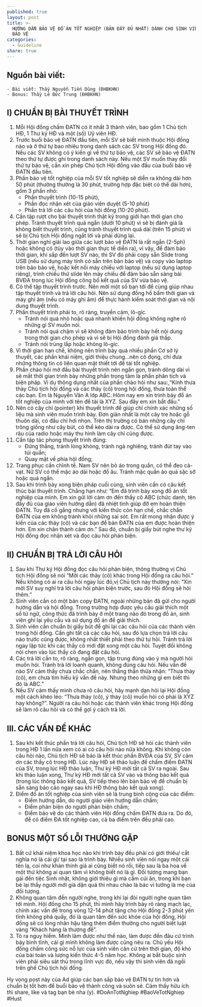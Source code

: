 ```yaml
---
published: true
layout: post
title: >-
  HƯỚNG DẪN BẢO VỆ ĐỒ ÁN TỐT NGHIỆP (BẢN ĐẦY ĐỦ NHẤT) DÀNH CHO SINH VIÊN K60 SẮP
  BẢO VỆ
categories:
  - Guideline
share: true
---
```

## Nguồn bài viết:
	- Bài viết: Thầy Nguyễn Tiến Dũng (ĐHBKHN)
	- Bonus: Thầy Lê Đức Trung (ĐHBKHN)

## I) CHUẨN BỊ BÀI THUYẾT TRÌNH
1. Mỗi Hội đồng chấm ĐATN có ít nhất 3 thành viên, bao gồm 1 Chủ tịch HĐ, 1 Thư ký HĐ và một (số) Uỷ viên HĐ.
2. Trước buổi bảo vệ ĐATN đầu tiên, mỗi SV sẽ biết mình thuộc Hội đồng nào và ở thứ tự bao nhiêu trong danh sách các SV trong Hội đồng đó. Nếu các SV không có ý kiến gì về thứ tự bảo vệ, các SV sẽ bảo vệ ĐATN theo thứ tự được ghi trong danh sách này. Nếu một SV muốn thay đổi thứ tự bảo vệ, cần xin phép Chủ tịch Hội đồng vào đầu của buổi bảo vệ ĐATN đầu tiên.
3. Phần bảo vệ tốt nghiệp của mỗi SV tốt nghiệp sẽ diễn ra không dài hơn 50 phút (thường thường là 30 phút, trường hợp đặc biệt có thể dài hơn), gồm 3 phần nhỏ: 
	- Phần thuyết trình (10-15 phút), 
	- Phần đọc nhận xét của giáo viên duyệt (5-10 phút) 
	- Phần trả lời các câu hỏi của hội đồng (10-20 phút).
4. Cần tập rượt cho bài thuyết trình thật kỹ trong giới hạn thời gian cho phép. Tránh thuyết trình quá ngắn (dưới 10 phút) vì sẽ bị đánh giá là không biết thuyết trình, cũng tránh thuyết trình quá dài (trên 15 phút) vì sẽ bị Chủ tịch Hội đồng ngắt lời và phải dừng lại.
6. Thời gian nghỉ giải lao giữa các lượt bảo vệ ĐATN là rất ngắn (2-5ph) hoặc không có (tùy vào thời gian thực tế diễn ra), vì vậy, để đảm bảo thời gian, khi sắp đến lượt SV nào, thì SV đó phải copy sẵn Slide trong USB (nếu sử dụng máy tính có sẵn trên bàn bảo vệ) và copy vào laptop trên bảo bảo vệ, hoặc kết nối máy chiếu với laptop (nếu sử dụng laptop riêng), trình chiếu thử slide lên máy chiếu để đảm bảo sẵn sàng bài BVĐA trong lúc Hội đồng công bố kết quả của SV vừa bảo vệ.
6. Có thể tập thuyết trình trước. Nên mời một số bạn tới để cùng giúp nhau tập thuyết trình và trả lời câu hỏi. Nên sử dụng đồng hồ bấm thời gian và máy ghi âm (nếu có máy ghi âm) để thực hành kiểm soát thời gian và nội dung thuyết trình.
7. Phần thuyết trình phải to, rõ ràng, truyền cảm, lô-gíc.
	- Tránh nói quá nhỏ hoặc quá nhanh khiến hội đồng không nghe rõ những gì SV muốn nói.
	- Tránh nói quá chậm vì sẽ không đảm bảo trình bày hết nội dung trong thời gian cho phép và vì sẽ bị Hội đồng đánh giá thấp.
    - Tránh nói trùng lắp hoặc không lô-gíc. 
8. Vì thời gian hạn chế, không nên trình bày quá nhiều phần Cơ sở lý thuyết, các phần khái niệm, giới thiệu chung...nên cô đọng, chỉ đưa những thông tin có liên quan mật thiết tới đề tài tốt nghiệp.
9. Phần chào hỏi mở đầu bài thuyết trình nên ngắn gọn, tránh dông dài vì sẽ mất thời gian trình bày những phần trọng tâm là phần phân tích và biện pháp. 
Ví dụ thông dụng nhất của phần chào hỏi như sau:,“Kính thưa thày Chủ tịch hội đồng và các thày (cô) trong hội đồng, thưa toàn thể các bạn. Em là Nguyễn Văn A lớp ABC. Hôm nay em xin trình bày đồ án tốt nghiệp của mình với tên đề tài là XYZ. Sau đây em xin bắt đầu."
10. Nên có cây chỉ (pointer) khi thuyết trình để giúp chỉ chính xác những số liệu mà sinh viên muốn trình bày. Đơn giản nhất là một cây tre hoặc gỗ thuôn dài, có đầu chỉ hơi nhọn. Trên thị trường có bán những cây chỉ trông giống như cây bút, có thể kéo dài ra được. Có thể sử dụng ăng-ten râu của radio hoặc máy thu hình làm cây chỉ cũng được.
11. Cần tập tác phong thuyết trình đúng: 
	- Đứng thẳng, tránh lòng khòng, tránh ngả nghiêng, tránh đút tay vào túi quần;
	- Quay mặt về phía hội đồng;
12. Trang phục cần chỉnh tề. Nam SV nên bỏ áo trong quần, có thể đeo cà-vạt. Nữ SV có thể mặc áo dài hoặc đồ âu. Tránh mặc quần áo quá sặc sỡ hoặc quá ngắn.
13. Sau khi trình bày xong biện pháp cuối cùng, sinh viên cần có câu kết thúc bài thuyết trình.
Chẳng hạn như: “Em đã trình bày xong đồ án tốt nghiệp của mình. Em xin gửi lời cảm ơn đến thầy cô ABC (chức danh, tên đầy đủ của giáo viên hướng dẫn) đã nhiệt tình giúp đỡ em hoàn thiện ĐATN. Tuy đã cố gắng nhưng với kiến thức còn hạn chế, chắc chắn ĐATN của em không tránh khỏi những sai sót. Em rất mong nhận được ý kiến của các thày (cô) và các bạn để bản ĐATN của em được hoàn thiện hơn. Em xin chân thành cảm ơn.” 
Sau đó, chuẩn bị giấy bút nghe thư ký Hội đồng đọc nhận xét và đọc câu hỏi phản biện.

## II) CHUẨN BỊ TRẢ LỜI CÂU HỎI

1. Sau khi Thư ký Hội đồng đọc câu hỏi phản biện, thông thường vị Chủ tịch Hội đồng sẽ nói “Mời các thày (cô) khác trong Hội đồng ra câu hỏi.” Nếu không có ai ra câu hỏi ngay lúc đó,vị Chủ tịch này thường nói: “Xin mời SV suy nghĩ trả lời câu hỏi phản biện trước, sau đó Hội đồng sẽ hỏi thêm.”
3. Sinh viên cần có một bản copy ĐATN, ngoài những bản đã gửi cho người hướng dẫn và hội đồng. Trong trường hợp được yêu cầu giải thích một số từ ngữ, công thức đã trình bày ở một trang nào đó trong đồ án, sinh viên ghi lại yêu cầu và sử dụng đồ án để giải thích.
4. Sinh viên cần chuẩn bị giấy bút để ghi lại các câu hỏi của các thành viên trong hội đồng. Cần ghi tất cả các câu hỏi, sau đó lựa chọn trả lời câu nào trước cũng được, không nhất thiết phải theo thứ tự hỏi. Tránh trả lời ngay lập tức khi các thầy cô mới đặt xong một câu hỏi. Tuyệt đối không nói chen vào lúc thầy cô đang đặt câu hỏi.
5. Các trả lời cần to, rõ ràng, ngắn gọn, tập trung đúng vào ý mà người hỏi muốn hỏi. Tránh trả lời loanh quanh, không đúng câu hỏi. 
Nếu vấn đề nào SV cảm thấy chưa chắc chắn, nên thẳng thắn thừa nhận: “Thưa thày (cô), em chưa tìm hiểu kỹ vấn đề này. Nhưng theo những gì em biết thì đó là ABC.”
6. Nếu SV cảm thấy mình chưa rõ câu hỏi, hãy mạnh dạn hỏi lại Hội đồng một cách khéo léo: “Thưa thày (cô), ý thày (cô) muốn hỏi có phải là XYZ hay không?”. Người ra câu hỏi hoặc các thành viên khác trong Hội đồng sẽ làm rõ câu hỏi và có thể gợi ý cách trả lời.

## III. CÁC VẤN ĐỀ KHÁC

1. Sau khi kết thúc phần trả lời câu hỏi, Chủ tịch HĐ sẽ hỏi các thành viên trong HĐ 1 lần nữa xem có ai có câu hỏi nào nữa không. Khi không còn câu hỏi nào, Chủ tịch HĐ sẽ báo là kết thúc phần BVĐA của SV, SV cảm ơn các thầy cô trong HĐ.
Lúc này HĐ sẽ thảo luận để chấm điểm ĐATN của SV, trong lúc HĐ thảo luận, Thư ký HĐ mời tất cả SV ra ngoài. Sau khi thảo luận xong, Thư ký HĐ mời tất cả SV vào và thông báo kết quả (trong lúc thông báo kết quả, SV tiếp theo lên bàn bảo vệ để chuẩn bị sẵn sàng báo cáo ngay sau khi HĐ thông báo kết quả xong).
2. Điểm đồ án tốt nghiệp của sinh viên sẽ là trung bình cộng của các điểm:
	+ Điểm hướng dẫn, do người giáo viên hướng dẫn chấm;
	+ Điểm phản biện do người phản biện chấm; 
	+ Điểm bảo vệ do các thành viên Hội đồng chấm ĐATN đưa ra. 
Do đó, để có điểm ĐA tốt nghiệp cao, cả ba điểm trên đều phải cao.

## BONUS MỘT SỐ LỖI THƯỜNG GẶP

1. Bất cứ khái niệm khoa học nào khi trình bày đều phải có giới thiêu/ cắt nghĩa nó là cái gì/ tại sao là trình bày. Nhiều sinh viên nói ngay một cái tên lạ, coi như khán thính giả ai cũng biết nó rồi, tiếp sau là ba hoa về một thứ không ai quan tâm vì không biết nó là gì. Đối tượng mang bạn gái đến tiệc Sinh nhật, không giới thiệu gì mà cắm cúi ăn, trong khi bạn bè lại thấy người mới già dặn quá thi nhau chào là bác vì tưởng là mẹ của đối tượng.
2. Không quan tâm đến người nghe, trong khi lại đòi người nghe quan tâm tới mình. Hội đồng cho 15 phút, thì mình hãy trình bày rõ ràng mạch lạc, chính xác vấn đề trong vòng 12-14 phút tặng cho Hội đồng 2-3 phút yên tĩnh không phá quấy, đó là quan tâm đến sức khỏe của hội đồng, Hội đồng sẽ có lòng nhân hậu tặng thêm điểm thưởng cho người biết luật vàng “Khách hàng là thượng đế”.
3. Tỏ ra nguy hiểm. Mình làm được như thế nào, làm được đến đâu cứ trình bày bình tĩnh, cái gì mình không làm được cũng nêu ra. Chủ yếu Hội đồng chấm công sức nỗ lực của sinh viên căn cứ trên thời gian, độ khó của bài toán và lượng kiến thức 4-5 năm học. Không ai bắt buộc sinh viên phải siêu sát thủ trong lĩnh vực đó, nếu vậy thì sinh viên đã ngồi trên ghế Chủ tịch hội đồng.

Hy vọng post này của Ad giúp các bạn sắp bảo vệ ĐATN tự tin hơn và chuẩn bị tốt hơn để buổi bảo vệ thành công và suôn sẻ.
Cảm thấy hữu ích thì share, like và tag bạn bè nha (y).
#DoAnTotNghiep #BaoVeTotNghiep #Hust
